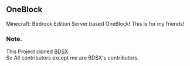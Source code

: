 ## OneBlock
Minecraft: Bedrock Edition Server based OneBlock!
This is for my friends!

### Note.
This Project cloned [BDSX](https://github.com/bdsx/bdsx).  
So All contributors except me are BDSX's contributors.  
